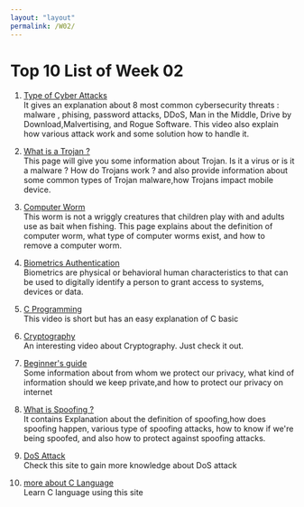```yaml
---
layout: "layout"
permalink: /W02/
---
```


# Top 10 List of Week 02

1. [Type of Cyber Attacks](https://www.youtube.com/watch?v=Dk-ZqQ-bfy4)<br>
It gives an explanation about 8 most common cybersecurity threats :
malware , phising, password attacks, DDoS, Man in the Middle, Drive by Download,Malvertising, and Rogue Software.
This video also explain how various attack work and some solution how to handle it.

2. [What is a Trojan ?](https://us.norton.com/internetsecurity-malware-what-is-a-trojan.html)<br>
This page will give you some information about Trojan. 
Is it a virus or is it a malware ? 
How do Trojans work ? 
and also provide information about some common types of Trojan malware,how Trojans impact mobile device.

3. [Computer Worm](https://softwarelab.org/what-is-a-computer-worm/)<br>
This worm is not a wriggly creatures that children play with and adults use as bait when fishing. 
This page explains about the definition of computer worm, what type of computer worms exist, and how to remove a computer worm. 

4. [Biometrics Authentication](https://www.csoonline.com/article/3339565/what-is-biometrics-and-why-collecting-biometric-data-is-risky.html)<br>
Biometrics are physical or behavioral human characteristics to that can be used to digitally identify a person to grant access to systems, devices or data.

5. [C Programming](https://www.youtube.com/watch?v=3lQEunpmtRA)<br>
This video is short but has an easy explanation of C basic

6. [Cryptography](https://www.youtube.com/watch?v=jhXCTbFnK8o)<br>
An interesting video about Cryptography. Just check it out.

7. [Beginner's guide](https://choosetoencrypt.com/privacy/complete-beginners-guide-to-internet-safety-privacy/)<br>
Some information about from whom we protect our privacy, what kind of information should we keep private,and how to protect our privacy on internet

8. [What is Spoofing ?](https://www.pandasecurity.com/en/mediacenter/panda-security/what-is-spoofing/)<br>
It contains Explanation about the definition of spoofing,how does spoofing happen,
various type of spoofing attacks, how to know if we're being spoofed, and also how to protect against spoofing attacks.


9. [DoS Attack](https://www.cloudflare.com/learning/ddos/glossary/denial-of-service/)<br>
Check this site to gain more knowledge about DoS attack

10. [more about C Language](https://www.geeksforgeeks.org/c-programming-language/?ref=leftbar)<br>
Learn C language using this site

